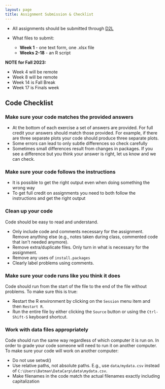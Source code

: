 ```yaml
---
layout: page
title: Assignment Submission & Checklist
---
```


- All assignments should be submitted through [D2L](https://d2l.coloradomesa.edu/d2l/home/233299)

- What files to submit: 
    - **Week 1** - one text form, one .xlsx file
    - **Weeks 2-18** - an R script

**NOTE for Fall 2023:** 
  - Week 4 will be remote
  - Week 8 will be remote
  - Week 14 is Fall Break
  - Week 17 is Finals week

## Code Checklist

### Make sure your code matches the provided answers

- At the bottom of each exercise a set of answers are provided. For full credit
  your answers should match those provided. For example, if there are three
  separate plots your code should produce three separate plots.
- Some errors can lead to only subtle differences so check carefully
- Sometimes small differences result from changes in packages. If you see a
  difference but you think your answer is right, let us know and we can check.

### Make sure your code follows the instructions

- It is possible to get the right output even when doing something the wrong way
- To get full credit on assignments you need to both follow the instructions and
  get the right output

### Clean up your code

Code should be easy to read and understand.

- Only include code and comments necessary for the assignment. Remove anything else (e.g., notes taken during class, commented code that isn't needed anymore).
- Remove extra/duplicate files. Only turn in what is necessary for the assignment.
- Remove any uses of `install.packages`
- Clearly label problems using comments.

### Make sure your code runs like you think it does

Code should run from the start of the file to the end of the file without problems. To make sure this is true:

- Restart the R environment by clicking on the `Session` menu item and then `Restart R`.
- Run the entire file by either clicking the `Source` button or using the `Ctrl-Shift-S` keyboard shortcut.

### Work with data files appropriately

Code should run the same way regardless of which computer it is run on. In order to grade your code someone will need to run it on another computer. To make sure your code will work on another computer:

- Do not use setwd()
- Use relative paths, not absolute paths. E.g., use `data/mydata.csv` instead of `C:\Users\Batman\DataCarp\data\mydata.csv`.
- Make filenames in the code match the actual filenames exactly including capitalization
